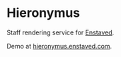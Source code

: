 # Hieronymus

Staff rendering service for [Enstaved](www.enstaved.com).

Demo at [hieronymus.enstaved.com](https://hieronymus.enstaved.com).
